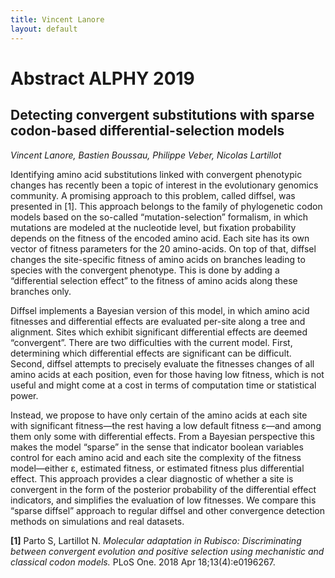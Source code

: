 ```yaml
---
title: Vincent Lanore
layout: default
---
```


# Abstract ALPHY 2019

## Detecting convergent substitutions with sparse codon-based differential-selection models

*Vincent Lanore, Bastien Boussau, Philippe Veber, Nicolas Lartillot*

Identifying amino acid substitutions linked with convergent phenotypic changes has recently been a topic of interest in the evolutionary genomics community. A promising approach to this problem, called diffsel, was presented in [1]. This approach belongs to the family of  phylogenetic codon models based on the so-called “mutation-selection” formalism, in which mutations are modeled at the nucleotide level, but fixation probability depends on the fitness of the encoded amino acid. Each site has its own vector of fitness parameters for the 20 amino-acids. On top of that, diffsel changes the site-specific fitness of amino acids on branches leading to species with the convergent phenotype. This is done by adding a “differential selection effect” to the fitness of amino acids along these branches only.

Diffsel implements a Bayesian version of this model, in which amino acid fitnesses and differential effects are evaluated per-site along a tree and alignment. Sites which exhibit significant differential effects are deemed “convergent”. There are two difficulties with the current model. First, determining which differential effects are significant can be difficult. Second, diffsel attempts to precisely evaluate the fitnesses changes of all amino acids at each position, even for those having low fitness, which is not useful and might come at a cost in terms of computation time or statistical power.

Instead, we propose to have only certain of the amino acids at each site with significant fitness—the rest having a low default fitness ε—and among them only some with differential effects. From a Bayesian perspective this makes the model “sparse” in the sense that indicator boolean variables control for each amino acid and each site the complexity of the fitness model—either ε, estimated fitness, or estimated fitness plus differential effect. This approach provides a clear diagnostic of whether a site is convergent in the form of the posterior probability of the differential effect indicators, and simplifies the evaluation of low fitnesses. We compare this “sparse diffsel” approach to regular diffsel and other convergence detection methods on simulations and real datasets.

**[1]** Parto S, Lartillot N. *Molecular adaptation in Rubisco: Discriminating between convergent evolution and positive selection using mechanistic and classical codon models.* PLoS One. 2018 Apr 18;13(4):e0196267.


